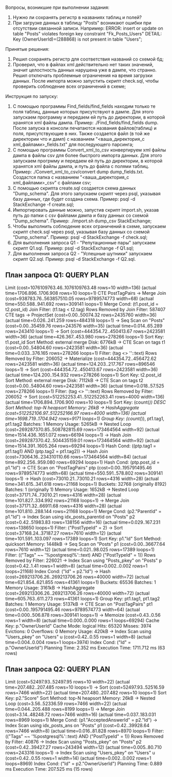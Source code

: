 Вопросы, возникшие при выполнении задания:
1. Нужно ли сохранять регистр в названиях таблиц и полей?
2. При загрузке данных в таблицу "Posts" возникают ошибки при отсутствии связанной записи. Например: ERROR:  insert or update on table "Posts" violates foreign key constraint "Fk_Posts_Users" DETAIL:  Key (OwnerUserId)=(288868) is not present in table "Users";

Принятые решения:
1. Решил сохранять регистр для соответствия названий со схемой бд;
2. Проверил, что в файлах xml действительно нет таких значений, значит целостность данных нарушена уже в дампе, что странно. Решил отключать проблемные ограничения на время загрузки данных. После импорта можно запустить скрипт check.sql, чтобы проверить соблюдение всех ограничений в схеме;


Инструкция по запуску:
1. С помощью программы Find_fields/find_fields находим только те поля таблиц, данные которых присутствуют в дампе. Для этого запускаем программу и передаем ей путь до директории, в которой хранятся xml файлы дампа. Пример: ./Find_fields/find_fields dump. После запуска в консоли печатаются названия файлов(таблиц) и поля, присутствующие в них. Также создается файл (в той же директории что и дамп) с названием "<ваша_директория_с xml_файлами>_fields.txt" для последующего парсинга;
2. С помощью программы Convert_xml_to_csv конвертируем xml файлы дампа в файлы csv для более быстрого импорта данных. Для этого запускаем прогрмму и передаем ей путь до директории, в которой хранятся xml файлы дампа, и путь до файла с полями таблиц. Пример: ./Convert_xml_to_csv/convert dump dump_fields.txt. Создастся папка с названием "<ваша_директория_с xml_файлами>_csv" с файлами csv;
3. С помощью скрипта create.sql создается схема данных "Dump_schema". Для этого запускаем скрипт через psql, указывая базу данных, где будет создана схема. Пример: psql -d StackExchange -f create.sql;
4. Импортировать данные можно, запустив скрипт import.sh, указав путь до папки с csv файлами дампа и базу данных со схемой "Dump_schema". Пример: ./import.sh dump_csv StackExchange;
5. Чтобы выполнить соблюдение всех ограничений в схеме, запускаем скрипт check.sql через psql, указывая базу данных со схемой "Dump_schema". Пример: psql -d StackExchange -f check.sql;
6. Для выполнения запроса Q1 - "Репутационные пары" запускаем скрипт Q1.sql. Пример: psql -d StackExchange -f Q1.sql;
7. Для выполнения запроса Q2 - "Успешные шутники" запускаем скрипт Q2.sql. Пример: psql -d StackExchange -f Q2.sql.


План запроса Q1:
                                                                                              QUERY PLAN                                                                                              
------------------------------------------------------------------------------------------------------------------------------------------------------------------------------------------------------
 Limit  (cost=1076109763.46..1076109763.48 rows=10 width=136) (actual time=1706.896..1706.908 rows=10 loops=1)
   CTE PostTagPairs
     ->  Merge Join  (cost=938783.76..563857510.05 rows=9789574773 width=68) (actual time=550.588..941.692 rows=309141 loops=1)
           Merge Cond: (t1.post_id = t2.post_id)
           Join Filter: (t1.tag < t2.tag)
           Rows Removed by Join Filter: 587407
           CTE tags
             ->  ProjectSet  (cost=0.00..50074.32 rows=2435760 width=36) (actual time=0.026..241.259 rows=484318 loops=1)
                   ->  Seq Scan on "Posts"  (cost=0.00..35459.76 rows=243576 width=35) (actual time=0.014..65.289 rows=243410 loops=1)
           ->  Sort  (cost=444354.72..450413.67 rows=2423581 width=36) (actual time=426.367..453.980 rows=278266 loops=1)
                 Sort Key: t1.post_id
                 Sort Method: external merge  Disk: 6776kB
                 ->  CTE Scan on tags t1  (cost=0.00..54804.60 rows=2423581 width=36) (actual time=0.033..376.165 rows=278266 loops=1)
                       Filter: (tag <> ''::text)
                       Rows Removed by Filter: 206052
           ->  Materialize  (cost=444354.72..456472.62 rows=2423581 width=36) (actual time=124.203..217.767 rows=896546 loops=1)
                 ->  Sort  (cost=444354.72..450413.67 rows=2423581 width=36) (actual time=124.200..154.932 rows=278266 loops=1)
                       Sort Key: t2.post_id
                       Sort Method: external merge  Disk: 7112kB
                       ->  CTE Scan on tags t2  (cost=0.00..54804.60 rows=2423581 width=36) (actual time=0.018..57.525 rows=278266 loops=1)
                             Filter: (tag <> ''::text)
                             Rows Removed by Filter: 206052
   ->  Sort  (cost=512252253.41..512252263.41 rows=4000 width=136) (actual time=1706.894..1706.900 rows=10 loops=1)
         Sort Key: (count(*)) DESC
         Sort Method: top-N heapsort  Memory: 26kB
         ->  HashAggregate  (cost=512252106.97..512252166.97 rows=4000 width=136) (actual time=1698.719..1704.942 rows=9171 loops=1)
               Group Key: (count(*)), pt1.tag1, pt1.tag2
               Batches: 1  Memory Usage: 5265kB
               ->  Nested Loop  (cost=269287370.85..508782815.69 rows=173464564 width=92) (actual time=1514.436..1651.072 rows=66194 loops=1)
                     ->  Hash Join  (cost=269287370.42..504435159.01 rows=173464564 width=92) (actual time=1514.391..1605.264 rows=69294 loops=1)
                           Hash Cond: ((ptp.tag1 = pt1.tag1) AND (ptp.tag2 = pt1.tag2))
                           ->  Hash Join  (cost=73064.16..234310110.66 rows=173464564 width=84) (actual time=892.256..959.080 rows=69294 loops=1)
                                 Hash Cond: (ptp.post_id = p1."Id")
                                 ->  CTE Scan on "PostTagPairs" ptp  (cost=0.00..195791495.46 rows=9789574773 width=68) (actual time=550.591..578.802 rows=309141 loops=1)
                                 ->  Hash  (cost=73010.21..73010.21 rows=4316 width=28) (actual time=341.615..341.618 rows=21168 loops=1)
                                       Buckets: 32768 (originally 8192)  Batches: 1 (originally 1)  Memory Usage: 1652kB
                                       ->  Nested Loop  (cost=37171.74..73010.21 rows=4316 width=28) (actual time=101.827..334.992 rows=21168 loops=1)
                                             ->  Merge Join  (cost=37171.32..66911.68 rows=4316 width=28) (actual time=101.810..288.144 rows=21168 loops=1)
                                                   Merge Cond: (p2."ParentId" = p1."Id")
                                                   ->  Index Scan using idx_posts_parentid on "Posts" p2  (cost=0.42..51983.83 rows=138156 width=16) (actual time=0.029..167.231 rows=138650 loops=1)
                                                         Filter: ("PostTypeId" = 2)
                                                   ->  Sort  (cost=37168.24..37187.27 rows=7610 width=12) (actual time=101.591..103.097 rows=17389 loops=1)
                                                         Sort Key: p1."Id"
                                                         Sort Method: quicksort  Memory: 1448kB
                                                         ->  Seq Scan on "Posts" p1  (cost=0.00..36677.64 rows=7610 width=12) (actual time=0.021..98.025 rows=17389 loops=1)
                                                               Filter: (("Tags" ~~ '%postgresql%'::text) AND ("PostTypeId" = 1))
                                                               Rows Removed by Filter: 226021
                                             ->  Index Scan using "Posts_pkey" on "Posts" p  (cost=0.42..1.41 rows=1 width=8) (actual time=0.002..0.002 rows=1 loops=21168)
                                                   Index Cond: ("Id" = p2."Id")
                           ->  Hash  (cost=269213706.26..269213706.26 rows=40000 width=72) (actual time=621.854..621.855 rows=41361 loops=1)
                                 Buckets: 65536  Batches: 1  Memory Usage: 3161kB
                                 ->  HashAggregate  (cost=269213306.26..269213706.26 rows=40000 width=72) (actual time=605.763..611.273 rows=41361 loops=1)
                                       Group Key: pt1.tag1, pt1.tag2
                                       Batches: 1  Memory Usage: 5137kB
                                       ->  CTE Scan on "PostTagPairs" pt1  (cost=0.00..195791495.46 rows=9789574773 width=64) (actual time=0.000..506.878 rows=309141 loops=1)
                     ->  Memoize  (cost=0.43..0.56 rows=1 width=8) (actual time=0.000..0.000 rows=1 loops=69294)
                           Cache Key: p."OwnerUserId"
                           Cache Mode: logical
                           Hits: 65320  Misses: 3974  Evictions: 0  Overflows: 0  Memory Usage: 420kB
                           ->  Index Scan using "Users_pkey" on "Users" u  (cost=0.42..0.55 rows=1 width=8) (actual time=0.004..0.004 rows=1 loops=3974)
                                 Index Cond: ("Id" = p."OwnerUserId")
 Planning Time: 2.352 ms
 Execution Time: 1711.712 ms
(63 rows)


План запроса Q2:
                                                                            QUERY PLAN                                                                            
-----------------------------------------------------------------------------------------------------------------------------------------------------------------
 Limit  (cost=52497.93..52497.95 rows=10 width=22) (actual time=207.482..207.485 rows=10 loops=1)
   ->  Sort  (cost=52497.93..52516.59 rows=7466 width=22) (actual time=207.480..207.482 rows=10 loops=1)
         Sort Key: p2."Score"
         Sort Method: top-N heapsort  Memory: 26kB
         ->  Nested Loop  (cost=3.56..52336.59 rows=7466 width=22) (actual time=0.044..205.488 rows=8199 loops=1)
               ->  Merge Join  (cost=3.14..48248.72 rows=7466 width=16) (actual time=0.037..183.031 rows=8969 loops=1)
                     Merge Cond: (p1."AcceptedAnswerId" = p2."Id")
                     ->  Index Scan using idx_posts_ans on "Posts" p1  (cost=0.42..39928.64 rows=7466 width=8) (actual time=0.016..81.828 rows=8970 loops=1)
                           Filter: (("Tags" ~~ '%postgresql%'::text) AND ("PostTypeId" = 1))
                           Rows Removed by Filter: 40876
                     ->  Index Scan using "Posts_pkey" on "Posts" p2  (cost=0.42..39427.27 rows=243494 width=12) (actual time=0.005..80.710 rows=243316 loops=1)
               ->  Index Scan using "Users_pkey" on "Users" u  (cost=0.42..0.55 rows=1 width=14) (actual time=0.002..0.002 rows=1 loops=8969)
                     Index Cond: ("Id" = p2."OwnerUserId")
 Planning Time: 0.889 ms
 Execution Time: 207.525 ms
(15 rows)





